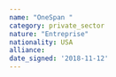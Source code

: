 ```yaml
---
name: "OneSpan "
category: private_sector
nature: "Entreprise"
nationality: USA
alliance: 
date_signed: '2018-11-12'
---
```

    